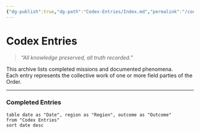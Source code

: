 ```yaml
---
{"dg-publish":true,"dg-path":"Codex-Entries/Index.md","permalink":"/codex-entries/index/"}
---
```


# Codex Entries

> *“All knowledge preserved, all truth recorded.”*

This archive lists completed missions and documented phenomena.  
Each entry represents the collective work of one or more field parties of the Order.

---

### Completed Entries
```dataview
table date as "Date", region as "Region", outcome as "Outcome"
from "Codex Entries"
sort date desc
